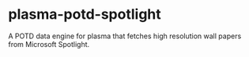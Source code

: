 # plasma-potd-spotlight
A POTD data engine for plasma that fetches high resolution wall papers from Microsoft Spotlight.

